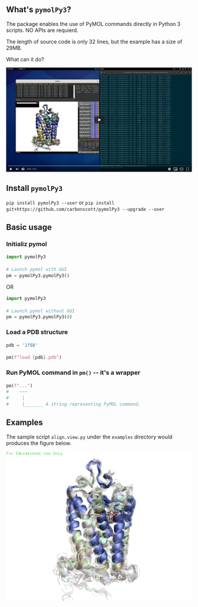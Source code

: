 ## What's `pymolPy3`?

The package enables the use of PyMOL commands directly in Python 3 scripts.
NO APIs are requierd.  

The length of source code is only 32 lines, but the example has a size of 29MB.  

What can it do?

[![](examples/thumbnail.png)](https://youtu.be/BGi00Tl-9L4)


## Install `pymolPy3`

`pip install pymolPy3 --user` or `pip install
git+https://github.com/carbonscott/pymolPy3 --upgrade --user`

## Basic usage

### Initializ pymol

```Python
import pymolPy3

# Launch pymol with GUI
pm = pymolPy3.pymolPy3()
```

OR

```Python
import pymolPy3

# Launch pymol without GUI
pm = pymolPy3.pymolPy3(0)
```

### Load a PDB structure

```Python
pdb = '1f88'

pm(f"load {pdb}.pdb")
```

### Run PyMOL command in `pm()` -- it's a wrapper

```Python
pm(f"...")
#    ~~~
#     |
#     |_______ A string representing PyMOL command.
```

## Examples

The sample script `align.view.py` under the `examples` directory would produces
the figure below.  

![](./examples/align.view.png)
